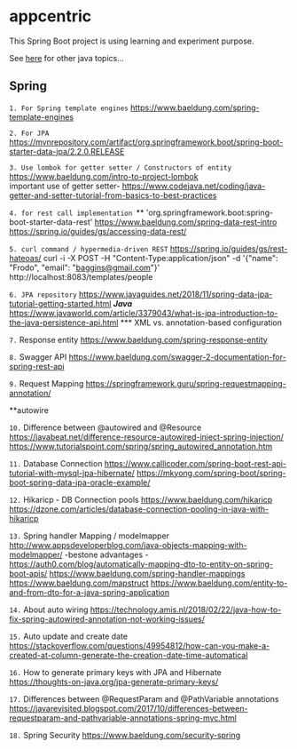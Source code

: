 # appcentric

This Spring Boot project is using learning and experiment purpose.

See [here](../master/basic.md) for other java topics...

Spring
------------

`1. For Spring template engines`
https://www.baeldung.com/spring-template-engines 
  
`2. For JPA`  
https://mvnrepository.com/artifact/org.springframework.boot/spring-boot-starter-data-jpa/2.2.0.RELEASE

`3. Use lombok for getter setter / Constructors of entity `
https://www.baeldung.com/intro-to-project-lombok  
important use of getter setter- https://www.codejava.net/coding/java-getter-and-setter-tutorial-from-basics-to-best-practices

`4. for rest call implementation `**
'org.springframework.boot:spring-boot-starter-data-rest'
https://www.baeldung.com/spring-data-rest-intro
https://spring.io/guides/gs/accessing-data-rest/

`5. curl command / hypermedia-driven REST`
https://spring.io/guides/gs/rest-hateoas/
curl -i -X POST -H "Content-Type:application/json" -d '{"name": "Frodo", "email": "baggins@gmail.com"}' http://localhost:8083/templates/people

`6. JPA repository`
https://www.javaguides.net/2018/11/spring-data-jpa-tutorial-getting-started.html
_**Java**_
https://www.javaworld.com/article/3379043/what-is-jpa-introduction-to-the-java-persistence-api.html
*** XML vs. annotation-based configuration

`7.` Response entity 
https://www.baeldung.com/spring-response-entity

`8.` Swagger API
https://www.baeldung.com/swagger-2-documentation-for-spring-rest-api

`9.` Request Mapping
https://springframework.guru/spring-requestmapping-annotation/

**autowire

`10.` Difference between @autowired and @Resource
https://javabeat.net/difference-resource-autowired-inject-spring-injection/
https://www.tutorialspoint.com/spring/spring_autowired_annotation.htm

`11.` Database Connection
https://www.callicoder.com/spring-boot-rest-api-tutorial-with-mysql-jpa-hibernate/
https://mkyong.com/spring-boot/spring-boot-spring-data-jpa-oracle-example/

`12.` Hikaricp - DB Connection pools
https://www.baeldung.com/hikaricp
https://dzone.com/articles/database-connection-pooling-in-java-with-hikaricp

`13.` Spring handler Mapping  / modelmapper
http://www.appsdeveloperblog.com/java-objects-mapping-with-modelmapper/ -bestone 
advantages  -  https://auth0.com/blog/automatically-mapping-dto-to-entity-on-spring-boot-apis/
https://www.baeldung.com/spring-handler-mappings
https://www.baeldung.com/mapstruct
https://www.baeldung.com/entity-to-and-from-dto-for-a-java-spring-application

`14.` About auto wiring
https://technology.amis.nl/2018/02/22/java-how-to-fix-spring-autowired-annotation-not-working-issues/

`15.` Auto update and create date
https://stackoverflow.com/questions/49954812/how-can-you-make-a-created-at-column-generate-the-creation-date-time-automatical

`16.`  How to generate primary keys with JPA and Hibernate   
https://thoughts-on-java.org/jpa-generate-primary-keys/

`17.` Differences between @RequestParam and @PathVariable annotations 
https://javarevisited.blogspot.com/2017/10/differences-between-requestparam-and-pathvariable-annotations-spring-mvc.html

`18.` Spring Security
https://www.baeldung.com/security-spring

